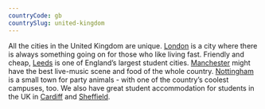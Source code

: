 ```yaml
---
countryCode: gb
countrySlug: united-kingdom
---
```


<p>All the cities in the United Kingdom are unique. <a href="/accommodation/london" title="Accommodation in London">London</a> is a city where there is always something going on for those who like living fast. Friendly and cheap, <a href="/accommodation/leeds" title="Accommodation in Leeds">Leeds</a> is one of England’s largest student cities. <a href="/accommodation/manchester" title="Accommodation in Manchester">Manchester</a> might have the best live-music scene and food of the whole country. <a href="/accommodation/nottingham" title="Accommodation in Nottingham">Nottingham</a> is a small town for party animals - with one of the country’s coolest campuses, too. We also have great student accommodation for students in the UK in <a href="/accommodation/cardiff">Cardiff</a> and <a href="/accommodation/sheffield">Sheffield</a>.</p>

